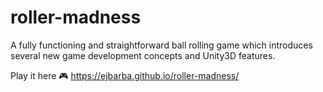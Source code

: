# roller-madness
A fully functioning and straightforward ball rolling game which introduces several new game development concepts and Unity3D features.

Play it here 🎮 https://ejbarba.github.io/roller-madness/
